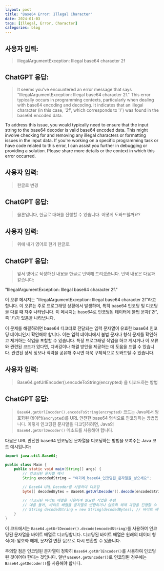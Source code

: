 ```yaml
---
layout: post
title: "Base64 Error: Illegal Character"
date: 2024-01-03
tags: [Illegal, Error, Character]
categories: blog
---
```


## 사용자 입력:
> IllegalArgumentException: Illegal base64 character 2f

## ChatGPT 응답:
> It seems you've encountered an error message that says "IllegalArgumentException: Illegal base64 character 2f." This error typically occurs in programming contexts, particularly when dealing with base64 encoding and decoding. It indicates that an illegal character (in this case, '2f', which corresponds to '/') was found in the base64 encoded data. 

To address this issue, you would typically need to ensure that the input string to the base64 decoder is valid base64 encoded data. This might involve checking for and removing any illegal characters or formatting issues in the input data. If you're working on a specific programming task or have code related to this error, I can assist you further in debugging or providing a solution. Please share more details or the context in which this error occurred.

## 사용자 입력:
> 한글로 변경

## ChatGPT 응답:
> 물론입니다, 한글로 대화를 진행할 수 있습니다. 어떻게 도와드릴까요?

## 사용자 입력:
> 위에 내가 영어로 한거 한글로.

## ChatGPT 응답:
> 앞서 영어로 작성하신 내용을 한글로 번역해 드리겠습니다. 번역 내용은 다음과 같습니다:

"IllegalArgumentException: Illegal base64 character 2f."

이 오류 메시지는 "IllegalArgumentException: Illegal base64 character 2f"라고 합니다. 이 오류는 주로 프로그래밍 상황에서 발생하며, 특히 base64 인코딩 및 디코딩을 다룰 때 자주 나타납니다. 이 메시지는 base64로 인코딩된 데이터에 불법 문자('2f', 즉 '/')가 있음을 나타냅니다.

이 문제를 해결하려면 base64 디코더로 전달되는 입력 문자열이 유효한 base64 인코딩 데이터인지 확인해야 합니다. 이는 입력 데이터에서 불법 문자나 형식 문제를 확인하고 제거하는 작업을 포함할 수 있습니다. 특정 프로그래밍 작업을 하고 계시거나 이 오류와 관련된 코드가 있다면, 디버깅이나 해결 방안을 제공하는 데 도움을 드릴 수 있습니다. 관련된 상세 정보나 맥락을 공유해 주시면 더욱 구체적으로 도와드릴 수 있습니다.

## 사용자 입력:
> Base64.getUrlEncoder().encodeToString(encrypted) 을 디코드하는 방법

## ChatGPT 응답:
> `Base64.getUrlEncoder().encodeToString(encrypted)` 코드는 Java에서 암호화된 데이터(`encrypted`)를 URL 안전한 base64 형식으로 인코딩하는 방법입니다. 이렇게 인코딩된 문자열을 디코딩하려면, Java의 `Base64.getUrlDecoder()` 메소드를 사용해야 합니다.

다음은 URL 안전한 base64 인코딩된 문자열을 디코딩하는 방법을 보여주는 Java 코드 예시입니다:

```java
import java.util.Base64;

public class Main {
    public static void main(String[] args) {
        // 인코딩된 문자열 예시
        String encodedString = "여기에_base64_인코딩된_문자열을_넣으세요";

        // Base64 URL Decoder를 사용하여 디코딩
        byte[] decodedBytes = Base64.getUrlDecoder().decode(encodedString);

        // 디코딩된 바이트 배열을 사용하여 필요한 작업을 수행
        // 예를 들어, 바이트 배열을 문자열로 변환하거나 암호화 해제 과정을 진행할 수 있습니다.
        // String decodedString = new String(decodedBytes); // 바이트 배열을 문자열로 변환하는 경우
    }
}
```

이 코드에서는 `Base64.getUrlDecoder().decode(encodedString)`를 사용하여 인코딩된 문자열을 바이트 배열로 디코딩합니다. 디코딩된 바이트 배열은 원래의 데이터 형식(예: 암호화 해제, 문자열 변환 등)으로 다시 변환할 수 있습니다. 

주의할 점은 인코딩된 문자열이 정확히 `Base64.getUrlEncoder()`를 사용하여 인코딩된 것이어야 한다는 것입니다. 일반 `Base64.getEncoder()`로 인코딩된 경우에는 `Base64.getDecoder()`를 사용해야 합니다.

